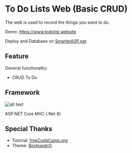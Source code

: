 # To Do Lists Web (Basic CRUD)
  The web is used to record the things you want to do.

Demo: https://www.todolist.website

Deploy and Database on [SmarterASP.net](https://www.smarterasp.net)

## Feature
General functionality:
  * CRUD To Do

## Framework
![alt text](https://img.stackshare.io/service/11331/asp.net-core.png "Logo .net")

ASP.NET Core MVC (.Net 6)

## Special Thanks
  * Tutorial: [freeCodeCamp.org](https://www.youtube.com/watch?v=hZ1DASYd9rk&list=LL&index=11&t=10492s)
  * Theme: [Bootswatch](https://bootswatch.com/morph/)
